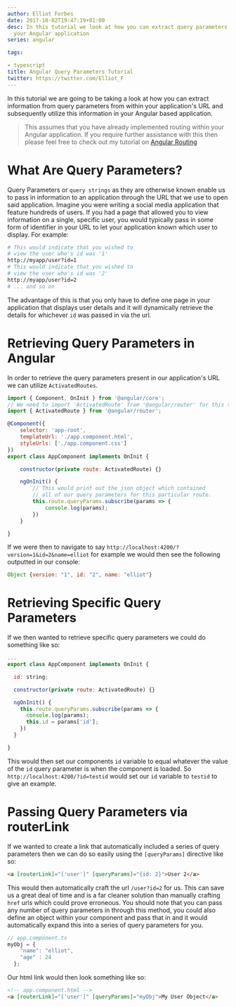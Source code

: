 ```yaml
---
author: Elliot Forbes
date: 2017-10-02T19:47:19+01:00
desc: In this tutorial we look at how you can extract query parameters from within
  your Angular application
series: angular

tags:

- typescript
title: Angular Query Parameters Tutorial
twitter: https://twitter.com/Elliot_F
---
```


In this tutorial we are going to be taking a look at how you can extract information from query parameters from within your application's URL and subsequently utilize this information in your Angular based application.

> This assumes that you have already implemented routing within your Angular application. If you require further assistance with this then please feel free to check out my tutorial on [Angular Routing](/typescript/angular/angular-routing-tutorial/)

# What Are Query Parameters?

Query Parameters or `query strings` as they are otherwise known enable us to pass in information to an application through the URL that we use to open said application. Imagine you were writing a social media application that feature hundreds of users. If you had a page that allowed you to view information on a single, specific user, you would typically pass in some form of identifier in your URL to let your application known which user to display. For example:

```bash
# This would indicate that you wished to
# view the user who's id was '1'
http://myapp/user?id=1
# This would indicate that you wished to
# view the user who's id was '2'
http://myapp/user?id=2
# ... and so on
```

The advantage of this is that you only have to define one page in your application that displays user details and it will dynamically retrieve the details for whichever `id` was passed in via the url. 

# Retrieving Query Parameters in Angular

In order to retrieve the query parameters present in our application's URL we can utilize `ActivatedRoutes`. 

```js
import { Component, OnInit } from '@angular/core';
// We need to import 'ActivatedRoute' from '@angular/router' for this to work
import { ActivatedRoute } from '@angular/router';

@Component({
    selector: 'app-root',
    templateUrl: './app.component.html',
    styleUrls: ['./app.component.css']
})
export class AppComponent implements OnInit {

    constructor(private route: ActivatedRoute) {}

    ngOnInit() {
        // This would print out the json object which contained
        // all of our query parameters for this particular route.
        this.route.queryParams.subscribe(params => {
            console.log(params);
        })
    }

}
``` 

If we were then to navigate to say `http://localhost:4200/?version=1&id=2&name=elliot` for example we would then see the following outputted in our console:

```js
Object {version: "1", id: "2", name: "elliot"}
```

# Retrieving Specific Query Parameters

If we then wanted to retrieve specific query parameters we could do something like so:

```js
...
export class AppComponent implements OnInit {

  id: string;

  constructor(private route: ActivatedRoute) {}

  ngOnInit() {
    this.route.queryParams.subscribe(params => {
      console.log(params);
      this.id = params['id'];
    })
  }

}
```

This would then set our components `id` variable to equal whatever the value of the `id` query parameter is when the component is loaded. So `http://localhost:4200/?id=testid` would set our `id` variable to `testid` to give an example.

# Passing Query Parameters via routerLink

If we wanted to create a link that automatically included a series of query parameters then we can do so easily using the `[queryParams]` directive like so:

```html
<a [routerLink]="['user']" [queryParams]="{id: 2}">User 2</a>
```

This would then automatically craft the url `/user?id=2` for us. This can save us a great deal of time and is a far cleaner solution than manually crafting `href` urls which could prove erroneous. You should note that you can pass any number of query parameters in through this method, you could also define an object within your component and pass that in and it would automatically expand this into a series of query parameters for you.

```js
// app.component.ts
myObj = {
    "name": "elliot",
    "age" : 24
  };
```

Our html link would then look something like so:

```html
<!-- app.component.html -->
<a [routerLink]="['user']" [queryParams]="myObj">My User Object</a>
```


